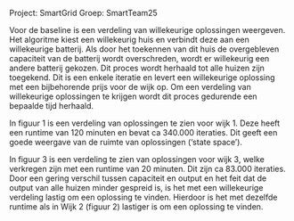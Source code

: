 Project: SmartGrid
Groep: SmartTeam25

Voor de baseline is een verdeling van willekeurige oplossingen weergeven. Het algoritme kiest een willekeurig huis en verbindt deze aan een willekeurige batterij. Als door het toekennen van dit huis de overgebleven capaciteit van de batterij wordt overschreden, wordt er willekeurig een andere batterij gekozen. Dit proces wordt herhaald tot alle huizen zijn toegekend. Dit is een enkele iteratie en levert een willekeurige oplossing met een bijbehorende prijs voor de wijk op. Om een verdeling van willekeurige oplossingen te krijgen wordt dit proces gedurende een bepaalde tijd herhaald.  

In figuur 1 is een verdeling van oplossingen te zien voor wijk 1. Deze heeft een runtime van 120 minuten en bevat ca 340.000 iteraties. Dit geeft een goede weergave van de ruimte van oplossingen (‘state space’).  

In figuur 3 is een verdeling te zien van oplossingen voor wijk 3, welke verkregen zijn met een runtime van 20 minuten. Dit zijn ca 83.000 iteraties. Door een gering verschil tussen capaciteit en output en het feit dat de output van alle huizen minder gespreid is, is het met een willekeurige verdeling lastig om een oplossing te vinden. Hierdoor is het met dezelfde runtime als in Wijk 2 (figuur 2) lastiger is om een oplossing te vinden. 

